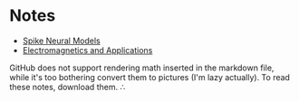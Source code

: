 # Notes

- [Spike Neural Models](./Spike%20Neural%20Models.md)
- [Electromagnetics and Applications](Electromagnetics%20and%20Applications.md)

GitHub does not support rendering math inserted in the markdown file, while it's too bothering convert them to pictures (I'm lazy actually). To read these notes, download them. $\therefore$
<!--stackedit_data:
eyJoaXN0b3J5IjpbMTM5NTI5ODUxMywxMzk1Mjk4NTEzLC03Nj
gyOTg4MDNdfQ==
-->
